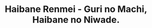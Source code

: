 --- 
title: "Haibane Renmei - Guri no Machi, Haibane no Niwade."
publishdate: "2019-9-29T16:48:46+02:00"
src: "https://365manga.net/manga/haibane-renmei-guri-no-machi-haibane-no-niwade"
image: "https://data.365manga.net/images/thumbnails/1631-haibane-renmei-guri-no-machi-haibane-no-niwade.jpg"
description: "Main series/doujinshi: > Haibane Renmei ( http://www.batoto.net/comic/_/comics/haibane-renmei-r7959 )"
---